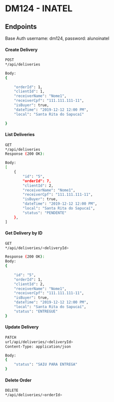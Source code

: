 # DM124 - INATEL

## Endpoints

Base Auth username: dm124, password: alunoinatel

#### Create Delivery

```bash
POST
*/api/deliveries

Body:
{
	
	"orderId": 1,
	"clientId": 1,
	"receiverName": "Nome1",
	"receiverCpf": "111.111.111-11",
	"isBuyer": true,
	"dateTime": "2019-12-12 12:00 PM",
	"local": "Santa Rita do Sapucaí"
	
}
```

#### List Deliveries
```bash
GET
*/api/deliveries
Response (200 OK):

Body:
[
    {
        "id": "5",
        "orderId": 7,
        "clientId": 2,
        "receiverName": "Nome1",
        "receiverCpf": "111.111.111-11",
        "isBuyer": true,
        "dateTime": "2019-12-12 12:00 PM",
        "local": "Santa Rita do Sapucaí",
        "status": "PENDENTE"
    },
]
```

#### Get Delivery by ID

```bash
GET
*/api/deliveries/<deliveryId>

Response (200 OK):
Body:
{
	
    "id": "5",
    "orderId": 1,
    "clientId": 2,
    "receiverName": "Nome1",
    "receiverCpf": "111.111.111-11",
    "isBuyer": true,
    "dateTime": "2019-12-12 12:00 PM",
    "local": "Santa Rita do Sapucaí",
    "status": "ENTREGUE"
}
```

#### Update Delivery

```bash
PATCH
url/api/deliveries/<deliveryId>
Content-Type: application/json

Body:
{
    "status": "SAIU PARA ENTREGA"
}
```

#### Delete Order

```bash
DELETE
*/api/deliveries/<orderId>
```